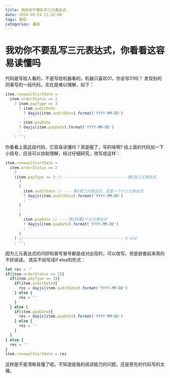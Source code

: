 ```yaml
---
title: 我劝你不要乱写三元表达式
date: 2024-09-24 11:32:00
tags: 基础
categories: 基础
---
```

# 我劝你不要乱写三元表达式，你看看这容易读懂吗
代码是写给人看的，不是写给机器看的，机器只喜欢01，你会写01吗？
发现别的同事写的一段代码，实在是难以理解，如下：
```ts
item.renewalStartDate =
  item.orderStatus == 2
    ? item.payType == 3
      ? item.auditDate
        ? dayjs(item.auditDate).format('YYYY-MM-DD')
        : ''
      : item.payDate
      ? dayjs(item.payDate).format('YYYY-MM-DD')
      : ''
    : '';
```
你看看上面这段代码，它容易读懂吗？真是服了，写的啥啊?
给上面的代码加一下小括号，应该可以协助理解，经过仔细研究，改写成这样：
```ts
item.renewalStartDate =
  item.orderStatus == 2
    ? 
    (item.payType == 3 // ----------------------------第2层三元表达式
      ? 
      (
        item.auditDate // ----第3层三元表达式，这是一个小三元表达式
        ? dayjs(item.auditDate).format('YYYY-MM-DD')
        : ''
      )
      : 
      (
        item.payDate // ----第3层第2个三元表达式
        ? dayjs(item.payDate).format('YYYY-MM-DD')
        : ''
      )
    ) //---------------------------------------------2 end
    : '';
```
因为三元表达式的问好和冒号冒号都是成对出现的，可以改写。但是嵌套起来真的不好阅读。
其实不如写成if else的形式：
```ts
let res = ''
if(item.orderStatus == 2){
  if(item.payType == 3){
    if(item.auditDate){
      res = dayjs(item.auditDate).format('YYYY-MM-DD')
    } else {
      res = ''
    }  
  } else {
    if(item.payDate){
      res = dayjs(item.payDate).format('YYYY-MM-DD')
    } else {
      res = ''
    }
  } 
} else {
  res = ''
}
item.renewalStartDate = res
```

这样是不是清晰易懂了呢。不知道是我的阅读能力的问题，还是原先的代码写的太骚。
